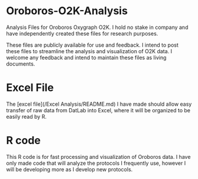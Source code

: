 # Oroboros-O2K-Analysis
  Analysis Files for Oroboros Oxygraph O2K. I hold no stake in company and have independently created these files for research purposes.

These files are publicly available for use and feedback. I intend to post these files to streamline the analysis and visualization of O2K data. I welcome any feedback and intend to maintain these files as living documents.

# Excel File
The [excel file](/Excel Analysis/README.md) I have made should allow easy transfer of raw data from DatLab into Excel, where it will be organized to be easily read by R.

# R code
This R code is for fast processing and visualization of Oroboros data. I have only made code that will analyze the protocols I frequently use, however I will be developing more as I develop new protocols.
